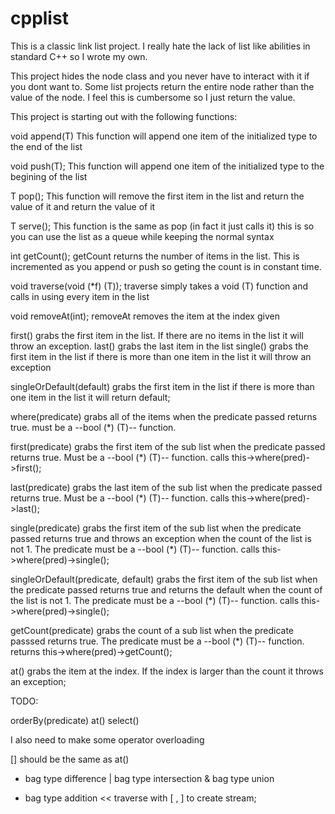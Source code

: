 cpplist
=======

This is a classic link list project.  I really hate the lack of list like abilities in standard C++ so I wrote my own.

This project hides the node class and you never have to interact with it if you dont want to. Some list projects return the entire node rather than the value of the node. I feel this is cumbersome so I just return the value.

This project is starting out with the following functions:

void append(T)
  This function will append one item of the initialized type to the end of the list

void push(T);
  This function will append one item of the initialized type to the begining of the list

T pop();
  This function will remove the first item in the list and return the value of it and return the value of it

T serve();
  This function is the same as pop (in fact it just calls it) this is so you can use the list as a queue while keeping the normal syntax

int getCount();
  getCount returns the number of items in the list.  This is incremented as you append or push so geting the count is in constant time.

void traverse(void (*f) (T));
  traverse simply takes a void (T) function and calls in using every item in the list

void removeAt(int);
  removeAt removes the item at the index given

first()
	grabs the first item in the list.  If there are no items in the list it will throw an exception.
last()
	grabs the last item in the list
single()
	grabs the first item in the list if there is more than one item in the list it will throw an exception

singleOrDefault(default)
	grabs the first item in the list if there is more than one item in the list it will return default;

where(predicate)
  grabs all of the items when the predicate passed returns true. must be a --bool (*) (T)-- function.

first(predicate)
  grabs the first item of the sub list when the predicate passed returns true. Must be a --bool (*) (T)-- function.
  calls this->where(pred)->first();
  
last(predicate)
  grabs the last item of the sub list when the predicate passed returns true. Must be a --bool (*) (T)-- function.
  calls this->where(pred)->last();
  
single(predicate)
  grabs the first item of the sub list when the predicate passed returns true and throws an exception when the count of the list is not 1. The predicate must be a --bool (*) (T)-- function.
  calls this->where(pred)->single();
  
singleOrDefault(predicate, default)
  grabs the first item of the sub list when the predicate passed returns true and returns the default when the count of the list is not 1. The predicate must be a --bool (*) (T)-- function.
  calls this->where(pred)->single();
  
getCount(predicate)
  grabs the count of a sub list when the predicate passsed returns true. The predicate must be a --bool (*) (T)-- function.
  returns this->where(pred)->getCount();
  
at()
  grabs the item at the index.  If the index is larger than the count it throws an exception;

TODO:

orderBy(predicate)
at()
select()

I also need to make some operator overloading

[] should be the same as at()
-  bag type difference
|  bag type intersection
&  bag type union
+  bag type addition
<< traverse with [ , ] to create stream;
